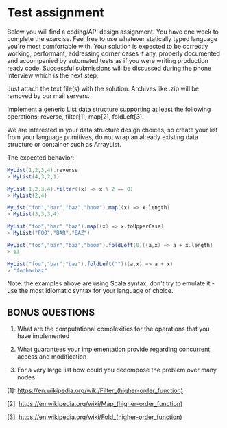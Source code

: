 # Test assignment

Below you will find a coding/API design assignment. You have one week to complete the exercise. Feel free to use whatever statically typed language you're most comfortable with. Your solution is expected to be correctly working, performant, addressing corner cases if any, properly documented and accompanied by automated tests as if you were writing production ready code. Successful submissions will be discussed during the phone interview which is the next step.

Just attach the text file(s) with the solution. Archives like .zip will be removed by our mail servers.

Implement a generic List data structure supporting at least the following operations: reverse, filter\[1], map\[2], foldLeft\[3].

We are interested in your data structure design choices, so create your list from your language primitives, do not wrap an already existing data structure or container such as ArrayList.

The expected behavior:

```scala
MyList(1,2,3,4).reverse
> MyList(4,3,2,1)

MyList(1,2,3,4).filter((x) => x % 2 == 0)
> MyList(2,4)

MyList("foo","bar","baz","boom").map((x) => x.length)
> MyList(3,3,3,4)

MyList("foo","bar","baz").map((x) => x.toUpperCase)
> MyList("FOO","BAR","BAZ")

MyList("foo","bar","baz","boom").foldLeft(0)((a,x) => a + x.length)
> 13

MyList("foo","bar","baz").foldLeft("")((a,x) => a + x)
> "foobarbaz"
```

Note: the examples above are using Scala syntax, don't try to emulate it - use the most idiomatic syntax for your language of choice.

## BONUS QUESTIONS

1. What are the computational complexities for the operations that you have implemented

2. What guarantees your implementation provide regarding concurrent access and modification

3. For a very large list how could you decompose the problem over many nodes

\[1]: https://en.wikipedia.org/wiki/Filter_(higher-order_function)

\[2]: https://en.wikipedia.org/wiki/Map_(higher-order_function)

\[3]: https://en.wikipedia.org/wiki/Fold_(higher-order_function)
